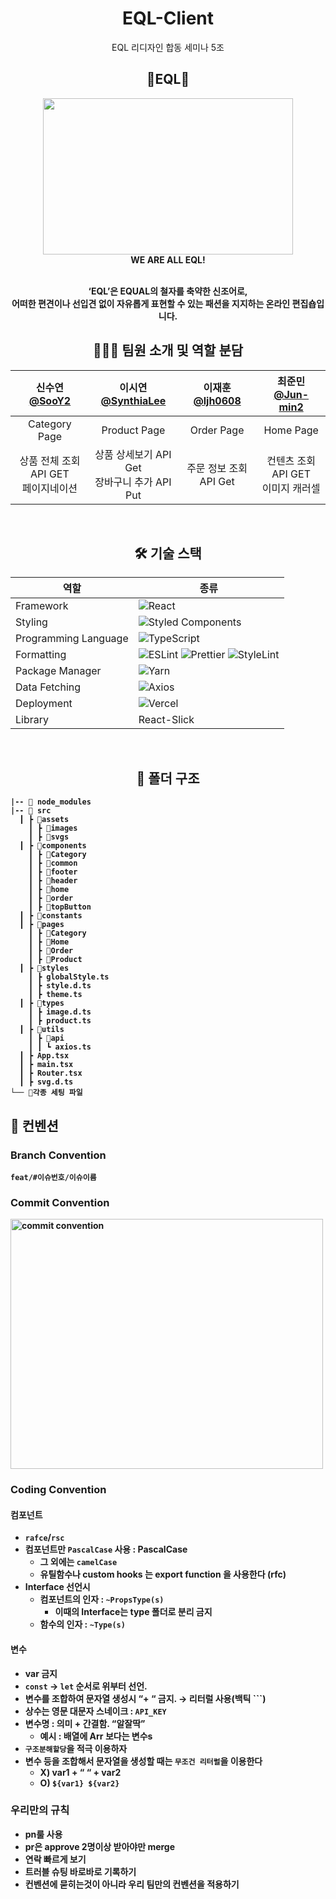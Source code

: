 <div align='center'>

# EQL-Client

EQL 리디자인 합동 세미나 5조

## 👜EQL👢

<img width='400' height='250' src='https://cdn.eqlstore.com/goods/EQLEGR/169048207484015.jpg' />
<br/>
<b>WE ARE ALL EQL!
<br/>
<br/>

‘EQL’은 EQUAL의 철자를 축약한 신조어로, <br/> 어떠한 편견이나 선입견 없이 자유롭게 표현할 수 있는 패션을 지지하는 온라인 편집숍입니다.</br>

## 👩🏻‍💻 팀원 소개 및 역할 분담

| 신수연 [@SooY2](https://github.com/SooY2) | 이시연 [@SynthiaLee](https://github.com/SynthiaLee) | 이재훈[@ljh0608](https://github.com/ljh0608) | 최준민 [@Jun-min2](https://github.com/Jun-min2) |
| :---------------------------------------: | :-------------------------------------------------: | :------------------------------------------: | :---------------------------------------------: |
|               Category Page               |                    Product Page                     |                  Order Page                  |                    Home Page                    |
| 상품 전체 조회 API GET <br/>페이지네이션  |   상품 상세보기 API Get<br/>장바구니 추가 API Put   |            주문 정보 조회 API Get            |     컨텐츠 조회 API GET <br/>이미지 캐러셀      |

<br />

## 🛠 기술 스택

| 역할                 | 종류                                                                                                                                                                                                                                                                                                                                 |
| -------------------- | ------------------------------------------------------------------------------------------------------------------------------------------------------------------------------------------------------------------------------------------------------------------------------------------------------------------------------------ |
| Framework            | ![React](https://img.shields.io/badge/React-61DAFB.svg?style=for-the-badge&logo=React&logoColor=white)                                                                                                                                                                                                                               |
| Styling              | ![Styled Components](https://img.shields.io/badge/styled--components-DB7093?style=for-the-badge&logo=styled-components&logoColor=white)                                                                                                                                                                                              |
| Programming Language | ![TypeScript](https://img.shields.io/badge/typescript-%23007ACC.svg?style=for-the-badge&logo=typescript&logoColor=white)                                                                                                                                                                                                             |
| Formatting           | ![ESLint](https://img.shields.io/badge/ESLint-4B3263?style=for-the-badge&logo=eslint&logoColor=white) ![Prettier](https://img.shields.io/badge/Prettier-F7B93E?style=for-the-badge&logo=prettier&logoColor=white) ![StyleLint](https://img.shields.io/badge/stylelint-263238.svg?style=for-the-badge&logo=stylelint&logoColor=white) |
| Package Manager      | ![Yarn](https://img.shields.io/badge/yarn-%232C8EBB.svg?style=for-the-badge&logo=yarn&logoColor=white)                                                                                                                                                                                                                               |
| Data Fetching        | ![Axios](https://img.shields.io/badge/Axios-5A29E4.svg?style=for-the-badge&logo=Axios&logoColor=white)                                                                                                                                                                                                                               |
| Deployment           | ![Vercel](https://img.shields.io/badge/Vercel-000000.svg?style=for-the-badge&logo=Vercel&logoColor=white)                                                                                                                                                                                                                            |
| Library              | React-Slick                                                                                                                                                                                                                                                                                                                          |

<br />

## 📂 폴더 구조

<div align='left'>

```
|-- 📁 node_modules
|-- 📁 src
  ┃ ┣ 📂assets
 	┃ ┣ 📂images
 	┃ ┣ 📂svgs
  ┃ ┣ 📂components
 	┃ ┣ 📂Category
 	┃ ┣ 📂common
 	┃ ┣ 📂footer
 	┃ ┣ 📂header
 	┃ ┣ 📂home
 	┃ ┣ 📂order
 	┃ ┣ 📂topButton
  ┃ ┣ 📂constants
  ┃ ┣ 📂pages
 	┃ ┣ 📂Category
 	┃ ┣ 📂Home
 	┃ ┣ 📂Order
 	┃ ┣ 📂Product
  ┃ ┣ 📂styles
 	┃ ┣ globalStyle.ts
 	┃ ┣ style.d.ts
 	┃ ┣ theme.ts
  ┃ ┣ 📂types
 	┃ ┣ image.d.ts
 	┃ ┣ product.ts
  ┃ ┣ 📂utils
 	┃ ┣ 📂api
 	┃ ┃ ┗ axios.ts
  ┃ ┣ App.tsx
  ┃ ┣ main.tsx
  ┃ ┣ Router.tsx
  ┃ ┣ svg.d.ts
└── 📜각종 세팅 파일
```

## 🚧 컨벤션

### Branch Convention

`feat/#이슈번호/이슈이름`

### Commit Convention

<img width='500' height='400' src='https://file.notion.so/f/f/7364d05f-d620-466c-9013-da1551ba128c/934abb5d-d094-4741-b246-c495e17a2df0/Untitled.png?id=e2a62020-71e2-4ab7-a307-f7b6b0aeaf09&table=block&spaceId=7364d05f-d620-466c-9013-da1551ba128c&expirationTimestamp=1701518400000&signature=vf0j4SL4lUtnAiALZwUwk7ZbCiOYqqA9jOMPUJgY_Qc&downloadName=Untitled.png' alt='commit convention'>

### Coding Convention

#### 컴포넌트

- `rafce`/`rsc`
- 컴포넌트만 `PascalCase` 사용 : PascalCase
  - 그 외에는 `camelCase`
  - 유틸함수나 custom hooks 는 export function 을 사용한다 (rfc)
- Interface 선언시
  - 컴포넌트의 인자 : `~PropsType(s)`
    - 이때의 Interface는 type 폴더로 분리 금지
  - 함수의 인자 : `~Type(s)`

#### 변수

- var 금지
- `const` → `let` 순서로 위부터 선언.
- 변수를 조합하여 문자열 생성시 “+ “ 금지. → 리터럴 사용(백틱 ```)
- 상수는 영문 대문자 스네이크 : `API_KEY`
- 변수명 : 의미 + 간결함. “알잘딱”
  - 예시 : 배열에 Arr 보다는 변수s
- `구조분해할당`을 적극 이용하자
- 변수 등을 조합해서 문자열을 생성할 때는 `무조건 리터럴`을 이용한다
  - X) var1 + “ “ + var2
  - O) `${var1} ${var2}`

### 우리만의 규칙
- pn룰 사용
- pr은 approve 2명이상 받아야만 merge
- 연락 빠르게 보기
- 트러블 슈팅 바로바로 기록하기
- 컨벤션에 묻히는것이 아니라 우리 팀만의 컨벤션을 적용하기

